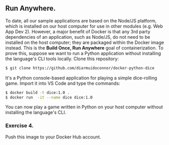 ## Run Anywhere.

To date, all our sample applications are based on the Node/JS platform, which is installed on our host computer for use in other modules (e.g. Web App Dev 2). However, a major benefit of Docker is that any 3rd party dependencies of an application, such as Node/JS, do not need to be installed on the host computer; they are packaged within the Docker image instead. This is the __Build Once, Run Anywhere__ goal of containerization. To prove this, suppose we want to run a Python application without installing the language's CLI tools locally. Clone this repository:
~~~bash
$ git clone https://github.com/diarmuidoconnor/docker-python-dice
~~~
It's a Python console-based application for playing a simple dice-rolling game. Import it into VS Code and type the commands:
~~~bash
$ docker build -t dice:1.0 .
$ docker run  -it --name dice dice:1.0
~~~ 
You can now play a game written in Python on your host computer without installing the language's CLI.

### Exercise 4.

Push this image to your Docker Hub account.
